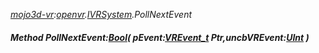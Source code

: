 _[mojo3d-vr](../../modules/mojo3d-vr/mojo3d-vr-module.md):[openvr](openvr:).[IVRSystem](openvr:openvr-ivrsystem.md).PollNextEvent_
##### Method PollNextEvent:[Bool](../../modules/wonkey/wonkey-types-bool.md)( pEvent:[VREvent_t](../../modules/mojo3d-vr/openvr-vrevent_t.md) Ptr,uncbVREvent:[UInt](../../modules/wonkey/wonkey-types-uint.md) )
